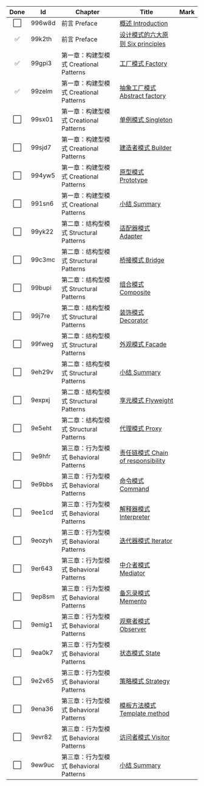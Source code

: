 | Done | Id | Chapter | Title | Mark |
|:----:|-------|---------|------|------|
| ⬜ | 996w8d | 前言 Preface | [概述 Introduction](概述Introduction.md) |   |
| ✅ | 99k2th | 前言 Preface | [设计模式的六大原则 Six principles](设计模式的六大原则Sixprinciples.md) |   |
| ✅ | 99gpi3 | 第一章：构建型模式 Creational Patterns | [工厂模式 Factory](工厂模式Factory.md) |   |
| ✅ | 99zelm | 第一章：构建型模式 Creational Patterns | [抽象工厂模式 Abstract factory](抽象工厂模式Abstractfactory.md) |   |
| ⬜ | 99sx01 | 第一章：构建型模式 Creational Patterns | [单例模式 Singleton](单例模式Singleton.md) |   |
| ⬜ | 99sjd7 | 第一章：构建型模式 Creational Patterns | [建造者模式 Builder](建造者模式Builder.md) |   |
| ⬜ | 994yw5 | 第一章：构建型模式 Creational Patterns | [原型模式 Prototype](原型模式Prototype.md) |   |
| ⬜ | 991sn6 | 第一章：构建型模式 Creational Patterns | [小结 Summary](小结Summary.md) |   |
| ⬜ | 99yk22 | 第二章：结构型模式 Structural Patterns | [适配器模式 Adapter](适配器模式Adapter.md) |   |
| ⬜ | 99c3mc | 第二章：结构型模式 Structural Patterns | [桥接模式 Bridge](桥接模式Bridge.md) |   |
| ⬜ | 99bupi | 第二章：结构型模式 Structural Patterns | [组合模式 Composite](组合模式Composite.md) |   |
| ⬜ | 99j7re | 第二章：结构型模式 Structural Patterns | [装饰模式 Decorator](装饰模式Decorator.md) |   |
| ⬜ | 99fweg | 第二章：结构型模式 Structural Patterns | [外观模式 Facade](外观模式Facade.md) |   |
| ⬜ | 9eh29v | 第二章：结构型模式 Structural Patterns | [小结 Summary](小结Summary.md) |   |
| ⬜ | 9expxj | 第二章：结构型模式 Structural Patterns | [享元模式 Flyweight](享元模式Flyweight.md) |   |
| ⬜ | 9e5eht | 第二章：结构型模式 Structural Patterns | [代理模式 Proxy](代理模式Proxy.md) |   |
| ⬜ | 9e9hfr | 第三章：行为型模式 Behavioral Patterns | [责任链模式 Chain of responsibility](责任链模式Chainofresponsibility.md) |   |
| ⬜ | 9e9bbs | 第三章：行为型模式 Behavioral Patterns | [命令模式 Command](命令模式Command.md) |   |
| ⬜ | 9ee1cd | 第三章：行为型模式 Behavioral Patterns | [解释器模式 Interpreter](解释器模式Interpreter.md) |   |
| ⬜ | 9eozyh | 第三章：行为型模式 Behavioral Patterns | [迭代器模式 Iterator](迭代器模式Iterator.md) |   |
| ⬜ | 9er643 | 第三章：行为型模式 Behavioral Patterns | [中介者模式 Mediator](中介者模式Mediator.md) |   |
| ⬜ | 9ep8sm | 第三章：行为型模式 Behavioral Patterns | [备忘录模式 Memento](备忘录模式Memento.md) |   |
| ⬜ | 9emig1 | 第三章：行为型模式 Behavioral Patterns | [观察者模式 Observer](观察者模式Observer.md) |   |
| ⬜ | 9ea0k7 | 第三章：行为型模式 Behavioral Patterns | [状态模式 State](状态模式State.md) |   |
| ⬜ | 9e2v65 | 第三章：行为型模式 Behavioral Patterns | [策略模式 Strategy](策略模式Strategy.md) |   |
| ⬜ | 9ena36 | 第三章：行为型模式 Behavioral Patterns | [模板方法模式 Template method](模板方法模式Templatemethod.md) |   |
| ⬜ | 9evr82 | 第三章：行为型模式 Behavioral Patterns | [访问者模式 Visitor](访问者模式Visitor.md) |   |
| ⬜ | 9ew9uc | 第三章：行为型模式 Behavioral Patterns | [小结 Summary](小结Summary.md) |   |